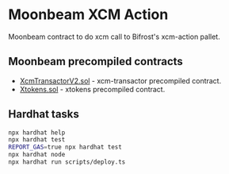 # Moonbeam XCM Action

Moonbeam contract to do xcm call to Bifrost's xcm-action pallet.

## Moonbeam precompiled contracts

* [XcmTransactorV2.sol](https://github.com/PureStake/moonbeam/blob/master/precompiles/xcm-transactor/src/v2/XcmTransactorV2.sol) - xcm-transactor precompiled contract.
* [Xtokens.sol](https://github.com/PureStake/moonbeam/blob/master/precompiles/xtokens/Xtokens.sol) - xtokens precompiled contract.

## Hardhat tasks

```sh
npx hardhat help
npx hardhat test
REPORT_GAS=true npx hardhat test
npx hardhat node
npx hardhat run scripts/deploy.ts
```
